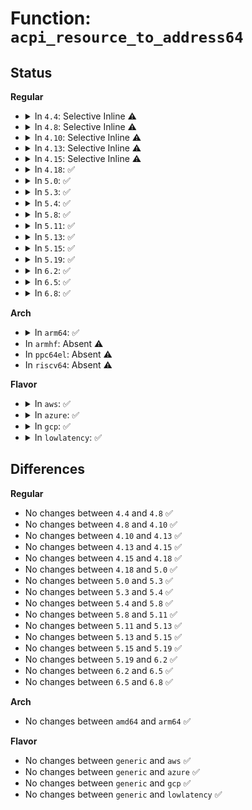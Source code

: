 # Function: <code>acpi_resource_to_address64</code>

## Status
<b>Regular</b>
<ul>
<li>
<details>
<summary>In <code>4.4</code>: Selective Inline ⚠️</summary>

```c
acpi_status acpi_resource_to_address64(struct acpi_resource *resource, struct acpi_resource_address64 *out);
```

**Collision:** Unique Global

**Inline:** Selective

**Transformation:** False

**Instances:**

```
In drivers/acpi/acpica/rsxface.c (ffffffff814a3f49)
Location: drivers/acpi/acpica/rsxface.c:368
Inline: True
Direct callers:
  - drivers/acpi/resource.c:acpi_dev_resource_address_space
  - drivers/acpi/pci_root.c:get_root_bridge_busnr_callback
  - drivers/acpi/acpi_memhotplug.c:acpi_memory_get_resource
  - drivers/pnp/pnpacpi/rsparser.c:pnpacpi_option_resource
  - drivers/char/hpet.c:hpet_resources
```
**Symbols:**

```
ffffffff814a3f49-ffffffff814a4048: acpi_resource_to_address64 (STB_GLOBAL)
```
</details>
</li>
<li>
<details>
<summary>In <code>4.8</code>: Selective Inline ⚠️</summary>

```c
acpi_status acpi_resource_to_address64(struct acpi_resource *resource, struct acpi_resource_address64 *out);
```

**Collision:** Unique Global

**Inline:** Selective

**Transformation:** False

**Instances:**

```
In drivers/acpi/acpica/rsxface.c (ffffffff814f328c)
Location: drivers/acpi/acpica/rsxface.c:368
Inline: True
Direct callers:
  - drivers/acpi/resource.c:acpi_dev_resource_address_space
  - drivers/acpi/pci_root.c:get_root_bridge_busnr_callback
  - drivers/acpi/acpi_memhotplug.c:acpi_memory_get_resource
  - drivers/pnp/pnpacpi/rsparser.c:pnpacpi_option_resource
  - drivers/char/hpet.c:hpet_resources
```
**Symbols:**

```
ffffffff814f328c-ffffffff814f338b: acpi_resource_to_address64 (STB_GLOBAL)
```
</details>
</li>
<li>
<details>
<summary>In <code>4.10</code>: Selective Inline ⚠️</summary>

```c
acpi_status acpi_resource_to_address64(struct acpi_resource *resource, struct acpi_resource_address64 *out);
```

**Collision:** Unique Global

**Inline:** Selective

**Transformation:** False

**Instances:**

```
In drivers/acpi/acpica/rsxface.c (ffffffff81515dda)
Location: drivers/acpi/acpica/rsxface.c:368
Inline: True
Direct callers:
  - drivers/acpi/resource.c:acpi_dev_resource_address_space
  - drivers/acpi/pci_root.c:get_root_bridge_busnr_callback
  - drivers/acpi/acpi_memhotplug.c:acpi_memory_get_resource
  - drivers/pnp/pnpacpi/rsparser.c:pnpacpi_option_resource
  - drivers/char/hpet.c:hpet_resources
```
**Symbols:**

```
ffffffff81515dda-ffffffff81515ed9: acpi_resource_to_address64 (STB_GLOBAL)
```
</details>
</li>
<li>
<details>
<summary>In <code>4.13</code>: Selective Inline ⚠️</summary>

```c
acpi_status acpi_resource_to_address64(struct acpi_resource *resource, struct acpi_resource_address64 *out);
```

**Collision:** Unique Global

**Inline:** Selective

**Transformation:** False

**Instances:**

```
In drivers/acpi/acpica/rsxface.c (ffffffff81526753)
Location: drivers/acpi/acpica/rsxface.c:368
Inline: True
Direct callers:
  - drivers/acpi/resource.c:acpi_dev_resource_address_space
  - drivers/acpi/pci_root.c:get_root_bridge_busnr_callback
  - drivers/acpi/acpi_memhotplug.c:acpi_memory_get_resource
  - drivers/pnp/pnpacpi/rsparser.c:pnpacpi_option_resource
```
**Symbols:**

```
ffffffff81526753-ffffffff81526852: acpi_resource_to_address64 (STB_GLOBAL)
```
</details>
</li>
<li>
<details>
<summary>In <code>4.15</code>: Selective Inline ⚠️</summary>

```c
acpi_status acpi_resource_to_address64(struct acpi_resource *resource, struct acpi_resource_address64 *out);
```

**Collision:** Unique Global

**Inline:** Selective

**Transformation:** False

**Instances:**

```
In drivers/acpi/acpica/rsxface.c (ffffffff8157d76d)
Location: drivers/acpi/acpica/rsxface.c:368
Inline: True
Direct callers:
  - drivers/acpi/resource.c:acpi_dev_resource_address_space
  - drivers/acpi/pci_root.c:get_root_bridge_busnr_callback
  - drivers/acpi/acpi_memhotplug.c:acpi_memory_get_resource
  - drivers/pnp/pnpacpi/rsparser.c:pnpacpi_option_resource
```
**Symbols:**

```
ffffffff8157d76d-ffffffff8157d86c: acpi_resource_to_address64 (STB_GLOBAL)
```
</details>
</li>
<li>
<details>
<summary>In <code>4.18</code>: ✅</summary>

```c
acpi_status acpi_resource_to_address64(struct acpi_resource *resource, struct acpi_resource_address64 *out);
```

**Collision:** Unique Global

**Inline:** No

**Transformation:** False

**Instances:**

```
In drivers/acpi/acpica/rsxface.c (ffffffff815b4943)
Location: drivers/acpi/acpica/rsxface.c:332
Inline: False
Direct callers:
  - drivers/acpi/resource.c:acpi_dev_resource_address_space
  - drivers/acpi/pci_root.c:get_root_bridge_busnr_callback
  - drivers/acpi/acpi_memhotplug.c:acpi_memory_get_resource
  - drivers/pnp/pnpacpi/rsparser.c:pnpacpi_option_resource
```
**Symbols:**

```
ffffffff815b4943-ffffffff815b4a47: acpi_resource_to_address64 (STB_GLOBAL)
```
</details>
</li>
<li>
<details>
<summary>In <code>5.0</code>: ✅</summary>

```c
acpi_status acpi_resource_to_address64(struct acpi_resource *resource, struct acpi_resource_address64 *out);
```

**Collision:** Unique Global

**Inline:** No

**Transformation:** False

**Instances:**

```
In drivers/acpi/acpica/rsxface.c (ffffffff815cdcff)
Location: drivers/acpi/acpica/rsxface.c:332
Inline: False
Direct callers:
  - drivers/acpi/resource.c:acpi_dev_resource_address_space
  - drivers/acpi/pci_root.c:get_root_bridge_busnr_callback
  - drivers/acpi/acpi_memhotplug.c:acpi_memory_get_resource
  - drivers/pnp/pnpacpi/rsparser.c:pnpacpi_option_resource
```
**Symbols:**

```
ffffffff815cdcff-ffffffff815cde03: acpi_resource_to_address64 (STB_GLOBAL)
```
</details>
</li>
<li>
<details>
<summary>In <code>5.3</code>: ✅</summary>

```c
acpi_status acpi_resource_to_address64(struct acpi_resource *resource, struct acpi_resource_address64 *out);
```

**Collision:** Unique Global

**Inline:** No

**Transformation:** False

**Instances:**

```
In drivers/acpi/acpica/rsxface.c (ffffffff815ff55d)
Location: drivers/acpi/acpica/rsxface.c:332
Inline: False
Direct callers:
  - drivers/acpi/resource.c:acpi_dev_resource_address_space
  - drivers/acpi/pci_root.c:get_root_bridge_busnr_callback
  - drivers/acpi/acpi_memhotplug.c:acpi_memory_get_resource
  - drivers/pnp/pnpacpi/rsparser.c:pnpacpi_option_resource
```
**Symbols:**

```
ffffffff815ff55d-ffffffff815ff667: acpi_resource_to_address64 (STB_GLOBAL)
```
</details>
</li>
<li>
<details>
<summary>In <code>5.4</code>: ✅</summary>

```c
acpi_status acpi_resource_to_address64(struct acpi_resource *resource, struct acpi_resource_address64 *out);
```

**Collision:** Unique Global

**Inline:** No

**Transformation:** False

**Instances:**

```
In drivers/acpi/acpica/rsxface.c (ffffffff81620a07)
Location: drivers/acpi/acpica/rsxface.c:332
Inline: False
Direct callers:
  - drivers/acpi/resource.c:acpi_dev_resource_address_space
  - drivers/acpi/pci_root.c:get_root_bridge_busnr_callback
  - drivers/acpi/acpi_memhotplug.c:acpi_memory_get_resource
  - drivers/pnp/pnpacpi/rsparser.c:pnpacpi_option_resource
```
**Symbols:**

```
ffffffff81620a07-ffffffff81620b11: acpi_resource_to_address64 (STB_GLOBAL)
```
</details>
</li>
<li>
<details>
<summary>In <code>5.8</code>: ✅</summary>

```c
acpi_status acpi_resource_to_address64(struct acpi_resource *resource, struct acpi_resource_address64 *out);
```

**Collision:** Unique Global

**Inline:** No

**Transformation:** False

**Instances:**

```
In drivers/acpi/acpica/rsxface.c (ffffffff816ccf96)
Location: drivers/acpi/acpica/rsxface.c:332
Inline: False
Direct callers:
  - drivers/acpi/resource.c:acpi_dev_resource_address_space
  - drivers/acpi/pci_root.c:get_root_bridge_busnr_callback
  - drivers/acpi/acpi_memhotplug.c:acpi_memory_get_resource
  - drivers/pnp/pnpacpi/rsparser.c:pnpacpi_parse_address_option
  - drivers/char/hpet.c:hpet_resources
```
**Symbols:**

```
ffffffff816ccf96-ffffffff816cd0a0: acpi_resource_to_address64 (STB_GLOBAL)
```
</details>
</li>
<li>
<details>
<summary>In <code>5.11</code>: ✅</summary>

```c
acpi_status acpi_resource_to_address64(struct acpi_resource *resource, struct acpi_resource_address64 *out);
```

**Collision:** Unique Global

**Inline:** No

**Transformation:** False

**Instances:**

```
In drivers/acpi/acpica/rsxface.c (ffffffff816eafad)
Location: drivers/acpi/acpica/rsxface.c:332
Inline: False
Direct callers:
  - drivers/acpi/resource.c:acpi_dev_resource_address_space
  - drivers/acpi/pci_root.c:get_root_bridge_busnr_callback
  - drivers/acpi/acpi_memhotplug.c:acpi_memory_get_resource
  - drivers/pnp/pnpacpi/rsparser.c:pnpacpi_parse_address_option
  - drivers/char/hpet.c:hpet_resources
```
**Symbols:**

```
ffffffff816eafad-ffffffff816eb0b7: acpi_resource_to_address64 (STB_GLOBAL)
```
</details>
</li>
<li>
<details>
<summary>In <code>5.13</code>: ✅</summary>

```c
acpi_status acpi_resource_to_address64(struct acpi_resource *resource, struct acpi_resource_address64 *out);
```

**Collision:** Unique Global

**Inline:** No

**Transformation:** False

**Instances:**

```
In drivers/acpi/acpica/rsxface.c (ffffffff816ccebf)
Location: drivers/acpi/acpica/rsxface.c:332
Inline: False
Direct callers:
  - drivers/acpi/resource.c:acpi_dev_resource_address_space
  - drivers/acpi/pci_root.c:get_root_bridge_busnr_callback
  - drivers/acpi/acpi_memhotplug.c:acpi_memory_get_resource
  - drivers/pnp/pnpacpi/rsparser.c:pnpacpi_option_resource
  - drivers/char/hpet.c:hpet_resources
```
**Symbols:**

```
ffffffff816ccebf-ffffffff816ccfc9: acpi_resource_to_address64 (STB_GLOBAL)
```
</details>
</li>
<li>
<details>
<summary>In <code>5.15</code>: ✅</summary>

```c
acpi_status acpi_resource_to_address64(struct acpi_resource *resource, struct acpi_resource_address64 *out);
```

**Collision:** Unique Global

**Inline:** No

**Transformation:** False

**Instances:**

```
In drivers/acpi/acpica/rsxface.c (ffffffff8174438f)
Location: drivers/acpi/acpica/rsxface.c:332
Inline: False
Direct callers:
  - drivers/acpi/resource.c:acpi_dev_resource_address_space
  - drivers/acpi/pci_root.c:get_root_bridge_busnr_callback
  - drivers/acpi/acpi_memhotplug.c:acpi_memory_get_resource
  - drivers/pnp/pnpacpi/rsparser.c:pnpacpi_option_resource
  - drivers/char/hpet.c:hpet_resources
```
**Symbols:**

```
ffffffff8174438f-ffffffff81744499: acpi_resource_to_address64 (STB_GLOBAL)
```
</details>
</li>
<li>
<details>
<summary>In <code>5.19</code>: ✅</summary>

```c
acpi_status acpi_resource_to_address64(struct acpi_resource *resource, struct acpi_resource_address64 *out);
```

**Collision:** Unique Global

**Inline:** No

**Transformation:** False

**Instances:**

```
In drivers/acpi/acpica/rsxface.c (ffffffff81876098)
Location: drivers/acpi/acpica/rsxface.c:332
Inline: False
Direct callers:
  - drivers/acpi/resource.c:acpi_dev_resource_address_space
  - drivers/acpi/pci_root.c:get_root_bridge_busnr_callback
  - drivers/acpi/acpi_memhotplug.c:acpi_memory_get_resource
  - drivers/pnp/pnpacpi/rsparser.c:pnpacpi_option_resource
  - drivers/char/hpet.c:hpet_resources
  - arch/x86/pci/mmconfig-shared.c:check_mcfg_resource
```
**Symbols:**

```
ffffffff81876098-ffffffff818761ac: acpi_resource_to_address64 (STB_GLOBAL)
```
</details>
</li>
<li>
<details>
<summary>In <code>6.2</code>: ✅</summary>

```c
acpi_status acpi_resource_to_address64(struct acpi_resource *resource, struct acpi_resource_address64 *out);
```

**Collision:** Unique Global

**Inline:** No

**Transformation:** False

**Instances:**

```
In drivers/acpi/acpica/rsxface.c (ffffffff819b7cf0)
Location: drivers/acpi/acpica/rsxface.c:332
Inline: False
Direct callers:
  - drivers/acpi/resource.c:acpi_dev_resource_address_space
  - drivers/acpi/pci_root.c:get_root_bridge_busnr_callback
  - drivers/acpi/acpi_memhotplug.c:acpi_memory_get_resource
  - drivers/pnp/pnpacpi/rsparser.c:pnpacpi_option_resource
  - drivers/char/hpet.c:hpet_resources
  - arch/x86/pci/mmconfig-shared.c:check_mcfg_resource
```
**Symbols:**

```
ffffffff819b7cf0-ffffffff819b7e61: acpi_resource_to_address64 (STB_GLOBAL)
```
</details>
</li>
<li>
<details>
<summary>In <code>6.5</code>: ✅</summary>

```c
acpi_status acpi_resource_to_address64(struct acpi_resource *resource, struct acpi_resource_address64 *out);
```

**Collision:** Unique Global

**Inline:** No

**Transformation:** False

**Instances:**

```
In drivers/acpi/acpica/rsxface.c (ffffffff819fee40)
Location: drivers/acpi/acpica/rsxface.c:332
Inline: False
Direct callers:
  - drivers/acpi/resource.c:acpi_dev_resource_address_space
  - drivers/acpi/pci_root.c:get_root_bridge_busnr_callback
  - drivers/acpi/acpi_memhotplug.c:acpi_memory_get_resource
  - drivers/pnp/pnpacpi/rsparser.c:pnpacpi_option_resource
  - drivers/char/hpet.c:hpet_resources
  - arch/x86/pci/mmconfig-shared.c:check_mcfg_resource
```
**Symbols:**

```
ffffffff819fee40-ffffffff819fefb1: acpi_resource_to_address64 (STB_GLOBAL)
```
</details>
</li>
<li>
<details>
<summary>In <code>6.8</code>: ✅</summary>

```c
acpi_status acpi_resource_to_address64(struct acpi_resource *resource, struct acpi_resource_address64 *out);
```

**Collision:** Unique Global

**Inline:** No

**Transformation:** False

**Instances:**

```
In drivers/acpi/acpica/rsxface.c (ffffffff81a49cc0)
Location: drivers/acpi/acpica/rsxface.c:332
Inline: False
Direct callers:
  - drivers/acpi/resource.c:acpi_dev_resource_address_space
  - drivers/acpi/pci_root.c:get_root_bridge_busnr_callback
  - drivers/acpi/acpi_memhotplug.c:acpi_memory_get_resource
  - drivers/pnp/pnpacpi/rsparser.c:pnpacpi_option_resource
  - drivers/char/hpet.c:hpet_resources
  - arch/x86/pci/mmconfig-shared.c:check_mcfg_resource
```
**Symbols:**

```
ffffffff81a49cc0-ffffffff81a49e31: acpi_resource_to_address64 (STB_GLOBAL)
```
</details>
</li>
</ul>
<b>Arch</b>
<ul>
<li>
<details>
<summary>In <code>arm64</code>: ✅</summary>

```c
acpi_status acpi_resource_to_address64(struct acpi_resource *resource, struct acpi_resource_address64 *out);
```

**Collision:** Unique Global

**Inline:** No

**Transformation:** False

**Instances:**

```
In drivers/acpi/acpica/rsxface.c (ffff800010796304)
Location: drivers/acpi/acpica/rsxface.c:332
Inline: False
Direct callers:
  - drivers/acpi/resource.c:acpi_dev_resource_address_space
  - drivers/acpi/pci_root.c:get_root_bridge_busnr_callback
  - drivers/acpi/acpi_memhotplug.c:acpi_memory_get_resource
  - drivers/pnp/pnpacpi/rsparser.c:pnpacpi_option_resource
```
**Symbols:**

```
ffff800010796304-ffff800010796444: acpi_resource_to_address64 (STB_GLOBAL)
```
</details>
</li>
<li>
In <code>armhf</code>: Absent ⚠️
</li>
<li>
In <code>ppc64el</code>: Absent ⚠️
</li>
<li>
In <code>riscv64</code>: Absent ⚠️
</li>
</ul>
<b>Flavor</b>
<ul>
<li>
<details>
<summary>In <code>aws</code>: ✅</summary>

```c
acpi_status acpi_resource_to_address64(struct acpi_resource *resource, struct acpi_resource_address64 *out);
```

**Collision:** Unique Global

**Inline:** No

**Transformation:** False

**Instances:**

```
In drivers/acpi/acpica/rsxface.c (ffffffff815fb2e2)
Location: drivers/acpi/acpica/rsxface.c:332
Inline: False
Direct callers:
  - drivers/acpi/resource.c:acpi_dev_resource_address_space
  - drivers/acpi/pci_root.c:get_root_bridge_busnr_callback
  - drivers/acpi/acpi_memhotplug.c:acpi_memory_get_resource
  - drivers/pnp/pnpacpi/rsparser.c:pnpacpi_option_resource
```
**Symbols:**

```
ffffffff815fb2e2-ffffffff815fb3ec: acpi_resource_to_address64 (STB_GLOBAL)
```
</details>
</li>
<li>
<details>
<summary>In <code>azure</code>: ✅</summary>

```c
acpi_status acpi_resource_to_address64(struct acpi_resource *resource, struct acpi_resource_address64 *out);
```

**Collision:** Unique Global

**Inline:** No

**Transformation:** False

**Instances:**

```
In drivers/acpi/acpica/rsxface.c (ffffffff815e6812)
Location: drivers/acpi/acpica/rsxface.c:332
Inline: False
Direct callers:
  - drivers/acpi/resource.c:acpi_dev_resource_address_space
  - drivers/acpi/pci_root.c:get_root_bridge_busnr_callback
  - drivers/pnp/pnpacpi/rsparser.c:pnpacpi_option_resource
```
**Symbols:**

```
ffffffff815e6812-ffffffff815e691c: acpi_resource_to_address64 (STB_GLOBAL)
```
</details>
</li>
<li>
<details>
<summary>In <code>gcp</code>: ✅</summary>

```c
acpi_status acpi_resource_to_address64(struct acpi_resource *resource, struct acpi_resource_address64 *out);
```

**Collision:** Unique Global

**Inline:** No

**Transformation:** False

**Instances:**

```
In drivers/acpi/acpica/rsxface.c (ffffffff81614ce7)
Location: drivers/acpi/acpica/rsxface.c:332
Inline: False
Direct callers:
  - drivers/acpi/resource.c:acpi_dev_resource_address_space
  - drivers/acpi/pci_root.c:get_root_bridge_busnr_callback
  - drivers/acpi/acpi_memhotplug.c:acpi_memory_get_resource
  - drivers/pnp/pnpacpi/rsparser.c:pnpacpi_option_resource
```
**Symbols:**

```
ffffffff81614ce7-ffffffff81614df1: acpi_resource_to_address64 (STB_GLOBAL)
```
</details>
</li>
<li>
<details>
<summary>In <code>lowlatency</code>: ✅</summary>

```c
acpi_status acpi_resource_to_address64(struct acpi_resource *resource, struct acpi_resource_address64 *out);
```

**Collision:** Unique Global

**Inline:** No

**Transformation:** False

**Instances:**

```
In drivers/acpi/acpica/rsxface.c (ffffffff8162eb97)
Location: drivers/acpi/acpica/rsxface.c:332
Inline: False
Direct callers:
  - drivers/acpi/resource.c:acpi_dev_resource_address_space
  - drivers/acpi/pci_root.c:get_root_bridge_busnr_callback
  - drivers/acpi/acpi_memhotplug.c:acpi_memory_get_resource
  - drivers/pnp/pnpacpi/rsparser.c:pnpacpi_option_resource
```
**Symbols:**

```
ffffffff8162eb97-ffffffff8162eca1: acpi_resource_to_address64 (STB_GLOBAL)
```
</details>
</li>
</ul>

## Differences
<b>Regular</b>
<ul>
<li>
No changes between <code>4.4</code> and <code>4.8</code> ✅
</li>
<li>
No changes between <code>4.8</code> and <code>4.10</code> ✅
</li>
<li>
No changes between <code>4.10</code> and <code>4.13</code> ✅
</li>
<li>
No changes between <code>4.13</code> and <code>4.15</code> ✅
</li>
<li>
No changes between <code>4.15</code> and <code>4.18</code> ✅
</li>
<li>
No changes between <code>4.18</code> and <code>5.0</code> ✅
</li>
<li>
No changes between <code>5.0</code> and <code>5.3</code> ✅
</li>
<li>
No changes between <code>5.3</code> and <code>5.4</code> ✅
</li>
<li>
No changes between <code>5.4</code> and <code>5.8</code> ✅
</li>
<li>
No changes between <code>5.8</code> and <code>5.11</code> ✅
</li>
<li>
No changes between <code>5.11</code> and <code>5.13</code> ✅
</li>
<li>
No changes between <code>5.13</code> and <code>5.15</code> ✅
</li>
<li>
No changes between <code>5.15</code> and <code>5.19</code> ✅
</li>
<li>
No changes between <code>5.19</code> and <code>6.2</code> ✅
</li>
<li>
No changes between <code>6.2</code> and <code>6.5</code> ✅
</li>
<li>
No changes between <code>6.5</code> and <code>6.8</code> ✅
</li>
</ul>
<b>Arch</b>
<ul>
<li>
No changes between <code>amd64</code> and <code>arm64</code> ✅
</li>
</ul>
<b>Flavor</b>
<ul>
<li>
No changes between <code>generic</code> and <code>aws</code> ✅
</li>
<li>
No changes between <code>generic</code> and <code>azure</code> ✅
</li>
<li>
No changes between <code>generic</code> and <code>gcp</code> ✅
</li>
<li>
No changes between <code>generic</code> and <code>lowlatency</code> ✅
</li>
</ul>
